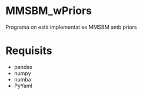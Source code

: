 # MMSBM_wPriors
Programa on està implementat es MMSBM amb priors

# Requisits
- pandas
- numpy
- numba
- PyYaml
